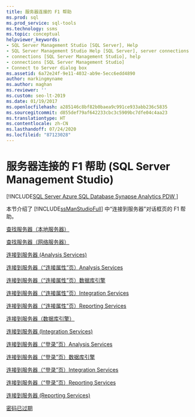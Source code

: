 ```yaml
---
title: 服务器连接的 F1 帮助
ms.prod: sql
ms.prod_service: sql-tools
ms.technology: ssms
ms.topic: conceptual
helpviewer_keywords:
- SQL Server Management Studio [SQL Server], Help
- SQL Server Management Studio Help [SQL Server], server connections
- connections [SQL Server Management Studio], help
- connections [SQL Server Management Studio]
- Connect to Server dialog box
ms.assetid: 6a72e24f-9e11-4032-ab9e-5ecc6edd4890
author: markingmyname
ms.author: maghan
ms.reviewer: ''
ms.custom: seo-lt-2019
ms.date: 01/19/2017
ms.openlocfilehash: a285146c8bf82b0baea9c991ce933abb236c5835
ms.sourcegitcommit: d855def79af642233cbc3c5909bc7dfe04c4aa23
ms.translationtype: HT
ms.contentlocale: zh-CN
ms.lasthandoff: 07/24/2020
ms.locfileid: "87123028"
---
```

# <a name="f1-help-for-server-connections-sql-server-management-studio"></a>服务器连接的 F1 帮助 (SQL Server Management Studio)

[!INCLUDE[SQL Server Azure SQL Database Synapse Analytics PDW ](../../includes/applies-to-version/sql-asdb-asdbmi-asa-pdw.md)]

本节介绍了 [!INCLUDE[ssManStudioFull](../../includes/ssmanstudiofull-md.md)] 中“连接到服务器”对话框页的 F1 帮助。  
  
[查找服务器（本地服务器）](../../ssms/f1-help/browse-for-servers-local-servers.md)  
  
[查找服务器（网络服务器）](../../ssms/f1-help/browse-for-servers-network-servers.md)  
  
[连接到服务器 (Analysis Services)](../../ssms/f1-help/connect-to-server-analysis-services.md)  
  
[连接到服务器（“连接属性”页）Analysis Services](../../ssms/f1-help/connect-to-server-connection-properties-page-analysis-services.md)  
  
[连接到服务器（“连接属性”页）数据库引擎](../../ssms/f1-help/connect-to-server-connection-properties-page-database-engine.md)  
  
[连接到服务器（“连接属性”页）Integration Services](../../ssms/f1-help/connect-to-server-connection-properties-page-integration-services.md)  
  
[连接到服务器（“连接属性”页）Reporting Services](../../ssms/f1-help/connect-to-server-connection-properties-page-reporting-services.md)  
  
[连接到服务器（数据库引擎）](../../ssms/f1-help/connect-to-server-database-engine.md)  
  
[连接到服务器 (Integration Services)](../../ssms/f1-help/connect-to-server-integration-services.md)  
  
[连接到服务器（“登录”页）Analysis Services](../../ssms/f1-help/connect-to-server-login-page-analysis-services.md)  
  
[连接到服务器（“登录”页）数据库引擎](../../ssms/f1-help/connect-to-server-login-page-database-engine.md)  
  
[连接到服务器（“登录”页）Integration Services](../../ssms/f1-help/connect-to-server-login-page-integration-services.md)  
  
[连接到服务器（“登录”页）Reporting Services](../../ssms/f1-help/connect-to-server-login-page-reporting-services.md)  
  
[连接到服务器 (Reporting Services)](../../ssms/f1-help/connect-to-server-reporting-services.md)  
  
[密码已过期](../../ssms/f1-help/password-expired.md)
